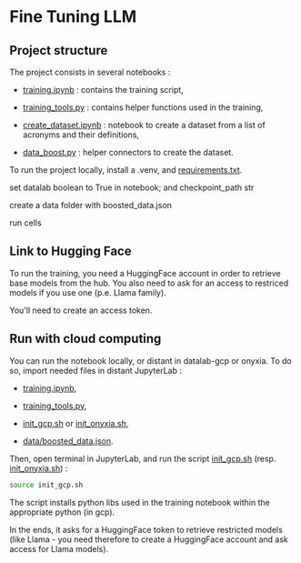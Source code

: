 # Fine Tuning LLM


## Project structure

The project consists in several notebooks :

- [training.ipynb](training.ipynb) : contains the training script,

- [training_tools.py](training_tools.py) : contains helper functions used in the training,

- [create_dataset.ipynb](create_dataset.ipynb) : notebook to create a dataset from a list of acronyms and their definitions,

- [data_boost.py](data_boost.py) : helper connectors to create the dataset.

To run the project locally, install a .venv, and [requirements.txt](requirements.txt).

set datalab boolean to True in notebook; and checkpoint_path str

create a data folder with boosted_data.json

run cells


## Link to Hugging Face

To run the training, you need a HuggingFace account in order to retrieve base models from the hub. You also need to ask for an access to restriced models if you use one (p.e. Llama family).

You'll need to create an access token.

## Run with cloud computing

You can run the notebook locally, or distant in datalab-gcp or onyxia. To do so, import needed files in distant JupyterLab :

- [training.ipynb](training.ipynb),

- [training_tools.py](training_tools.py),

- [init_gcp.sh](init_gcp.sh) or [init_onyxia.sh](init_onyxia.sh),

- [data/boosted_data.json](data/boosted_data.json).

Then, open terminal in JupyterLab, and run the script [init_gcp.sh](./init_gcp.sh) (resp. [init_onyxia.sh](./init_onyxia.sh)) :

```bash
source init_gcp.sh
```

The script installs python libs used in the training notebook within the appropriate python (in gcp).

In the ends, it asks for a HuggingFace token to retrieve restricted models (like Llama - you need therefore to create a HuggingFace account and ask access for Llama models).
